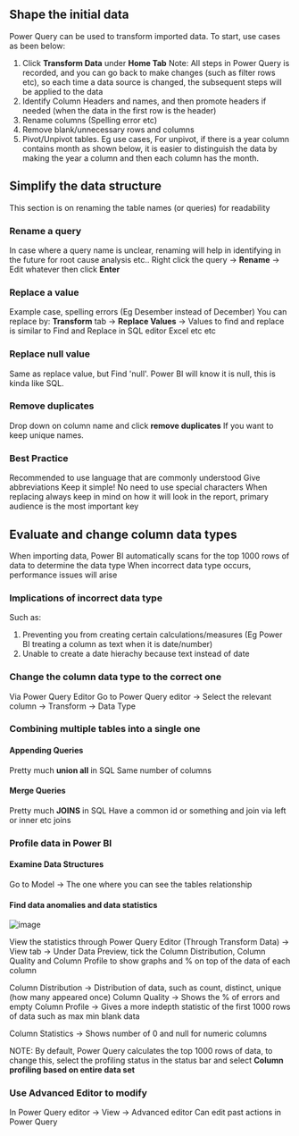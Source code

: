 ## Shape the initial data ##

Power Query can be used to transform imported data.
To start, use cases as been below:
1. Click **Transform Data** under **Home Tab**
Note: All steps in Power Query is recorded, and you can go back to make changes (such as filter rows etc), so each time a data source is changed, the subsequent steps will be applied to the data
2. Identify Column Headers and names, and then promote headers if needed (when the data in the first row is the header)
3. Rename columns (Spelling error etc)
4. Remove blank/unnecessary rows and columns
5. Pivot/Unpivot tables. 
Eg use cases, 
For unpivot, if there is a year column contains month as shown below, it is easier to distinguish the data by making the year a column and then each column has the month.

## Simplify the data structure ##
This section is on renaming the table names (or queries) for readability

### Rename a query ###
In case where a query name is unclear, renaming will help in identifying in the future for root cause analysis etc..
Right click the query -> **Rename** -> Edit whatever then click **Enter**

### Replace a value ### 
Example case, spelling errors (Eg Desember instead of December)
You can replace by: **Transform** tab -> **Replace Values** -> Values to find and replace is similar to Find and Replace in SQL editor Excel etc etc

### Replace null value ###
Same as replace value, but Find 'null'. Power BI will know it is null, this is kinda like SQL.

### Remove duplicates ###
Drop down on column name and click **remove duplicates**
If you want to keep unique names.

### Best Practice ###
Recommended to use language that are commonly understood
Give abbreviations 
Keep it simple! No need to use special characters
When replacing always keep in mind on how it will look in the report, primary audience is the most important key

## Evaluate and change column data types ##
When importing data, Power BI automatically scans for the top 1000 rows of data to determine the data type
When incorrect data type occurs, performance issues will arise
### Implications of incorrect data type ###
Such as:
1) Preventing you from creating certain calculations/measures (Eg Power BI treating a column as text when it is date/number)
2) Unable to create a date hierachy because text instead of date

### Change the column data type to the correct one ###
Via Power Query Editor
Go to Power Query editor -> Select the relevant column -> Transform -> Data Type

### Combining multiple tables into a single one ###

#### Appending Queries ####
Pretty much **union all** in SQL
Same number of columns

#### Merge Queries ####
Pretty much **JOINS** in SQL
Have a common id or something and join via left or inner etc joins

### Profile data in Power BI ###

#### Examine Data Structures ####
Go to Model -> The one where you can see the tables relationship

#### Find data anomalies and data statistics ####
![image](https://github.com/chinchin1108/Microsoft-Power-BI-Data-Analyst-PL300-Notes-In-progress/assets/94827147/f9dd7d5d-21ff-446d-8619-30d92443610c)

View the statistics through Power Query Editor (Through Transform Data)
-> View tab -> Under Data Preview, tick the Column Distribution, Column Quality and Column Profile to show graphs and % on top of the data of each column

Column Distribution -> Distribution of data, such as count, distinct, unique (how many appeared once)
Column Quality -> Shows the % of errors and empty
Column Profile -> Gives a more indepth statistic of the first 1000 rows of data such as max min blank data

Column Statistics -> Shows number of 0 and null for numeric columns

NOTE: By default, Power Query calculates the top 1000 rows of data, to change this, select the profiling status in the status bar and select **Column profiling based on entire data set**

### Use Advanced Editor to modify ###

In Power Query editor -> View -> Advanced editor
Can edit past actions in Power Query
